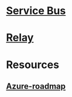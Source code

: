 # [Service Bus](/azure/service-bus-messaging)
# [Relay](/azure/service-bus-relay)
# Resources
## [Azure-roadmap](https://azure.microsoft.com/roadmap/?category=enterprise-integration)
